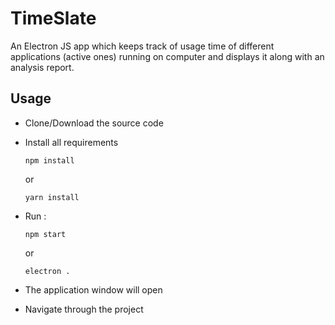 # TimeSlate
An Electron JS app which keeps track of usage time of different applications (active ones) running on computer and displays it along with an analysis report.

## Usage

* Clone/Download the source code
  
* Install all requirements
  ``` 
  npm install
  ```
  or 
  ```
  yarn install
  ```
  
* Run :
  ```
  npm start
  ```
  or 
  ```
  electron .
  ```

* The application window will open

* Navigate through the project
